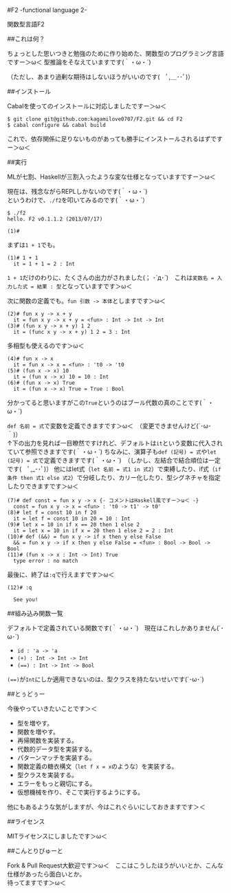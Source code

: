 #F2 -functional language 2-

関数型言語F2

##これは何？

ちょっとした思いつきと勉強のために作り始めた、関数型のプログラミング言語ですー＞ω＜
型推論をそなえていますです(｀・ω・´)

（ただし、あまり過剰な期待はしないほうがいいのです(　ﾟ,＿･･ﾟ)）

##インストール

Cabalを使ってのインストールに対応しましたですー＞ω＜

```
$ git clone git@github.com:kagamilove0707/F2.git && cd F2
$ cabal configure && cabal build
```

これで、依存関係に足りないものがあっても勝手にインストールされるはずですー＞ω＜

##実行

MLが七割、Haskellが三割入ったような変な仕様となっていますですー＞ω＜

現在は、残念ながらREPLしかないのです(｀・ω・´)  
というわけで、`./f2`を叩いてみるのです(｀・ω・´）

```
$ ./f2
hello. F2 v0.1.1.2 (2013/07/17)

(1)#
```

まずは`1 + 1`でも。

```
(1)# 1 + 1
  it = 1 + 1 = 2 : Int
```

`1 + 1`だけのわりに、たくさんの出力がされました(； ･\`д･´)　これは`変数名 = 入力した式 = 結果 : 型`となっていますです＞ω＜

次に関数の定義でも。`fun 引数 -> 本体`としますです＞ω＜

```
(2)# fun x y -> x + y
  it = fun x y -> x + y = <fun> : Int -> Int -> Int
(3)# (fun x y -> x + y) 1 2
  it = (func x y -> x + y) 1 2 = 3 : Int
```

多相型も使えるのです＞ω＜

```
(4)# fun x -> x
  it = fun x -> x = <fun> : 't0 -> 't0
(5)# (fun x -> x) 10
  it = (fun x -> x) 10 = 10 : Int
(6)# (fun x -> x) True
  it = (fun x -> x) True = True : Bool
```

分かってると思いますがこの`True`というのはブール代数の真のことです(｀・ω・´)

`def 名前 = 式`で変数を定義できますです＞ω＜　（変更できませんけど(´･ω･｀)）  
↑下の出力を見れば一目瞭然ですけれど、デフォルトは`it`という変数に代入されていて参照できますです(｀・ω・´)
ちなみに、演算子も`def (記号) = 式`や`let (記号) = 式`で定義できますです(｀・ω・´)　（しかし、左結合で結合順位は一定です(　ﾟ,_･･ﾟ)）
他にはlet式（`let 名前 = 式1 in 式2`）で束縛したり、if式（`if 条件 then 式1 else 式2`）で分岐したり、カリー化したり、型シグネチャを指定したりできますです＞ω＜

```
(7)# def const = fun x y -> x {- コメントはHaskell風ですー＞ω＜ -}
  const = fun x y -> x = <fun> : 't0 -> t1' -> t0'
(8)# let f = const 10 in f 20
  it = let f = const 10 in 20 = 10 : Int
(9)# let x = 10 in if x == 20 then 1 else 2
  it = let x = 10 in if x = 20 then 1 else 2 = 2 : Int
(10)# def (&&) = fun x y -> if x then y else False
  && = fun x y -> if x then y else False = <fun> : Bool -> Bool -> Bool
(11)# (fun x -> x : Int -> Int) True
  type error : no match
```

最後に、終了は`:q`で行えますです＞ω＜

```
(12)# :q

  See you!
```

##組み込み関数一覧

デフォルトで定義されている関数です(｀・ω・´)　現在はこれしかありません(´･ω･`)

  * `id : 'a -> 'a`
  * `(+) : Int -> Int -> Int`
  * `(==) : Int -> Int -> Bool`

`(==)`が`Int`にしか適用できないのは、型クラスを持たないせいです(´･ω･`)

##とぅどぅー

今後やっていきたいことです＞＜

  * 型を増やす。
  * 関数を増やす。
  * 再帰関数を実装する。
  * 代数的データ型を実装する。
  * パターンマッチを実装する。
  * 関数定義の糖衣構文（`let f x = x`のような）を実装する。
  * 型クラスを実装する。
  * エラーをもっと親切にする。
  * 仮想機械を作り、そこで実行するようにする。

他にもあるような気がしますが、今はこれぐらいにしておきますです＞＜

##ライセンス

MITライセンスにしましたです＞ω＜

##こんとりびゅーと

Fork & Pull Request大歓迎です＞ω＜　ここはこうしたほうがいいとか、こんな仕様があったら面白いとか。  
待ってますです＞ω＜

